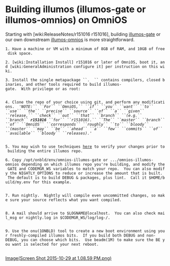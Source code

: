 Building illumos (illumos-gate or illumos-omnios) on OmniOS
===========================================================

Starting with \[wiki:ReleaseNotes/r151016 r151016\], building
[illumos-gate](https://github.com/illumos/illumos-gate) or our own
downstream
[illumos-omnios](https://github.com/omniti-labs/illumos-omnios) is more
straightforward.

`1. Have a machine or VM with a minimum of 8GB of RAM, and 10GB of free disk space.`

`2. [wiki:Installation Install] r151016 or later of OmniOS, boot it, and [wiki:GeneralAdministration configure it] per instruction on this wiki.`

`3. Install the single metapackage ``.  `` contains compilers, closed binaries, and other tools required to build illumos-gate.  With privilege or as root:`\
`  `

`4. Clone the repo of your choice using git, and perform any modifications.  `*`'NOTE:`` ``For`` ``OmniOS,`` ``if`` ``you`` ``want`` ``to`` ``use`` ``the`` ``precise`` ``source`` ``of`` ``a`` ``given`` ``release,`` ``check`` ``out`` ``that`` ``branch`` ``(e.g.`` ``branch`` `**`r151016`**` ``for`` ``r151016).`` ``The`` ``master`` ``branch`` ``of`` ``OmniOS`` ``corresponds`` ``roughly`` ``to`` ``bloody`` ``(master`` ``may`` ``be`` ``ahead`` ``a`` ``few`` ``commits`` ``of`` ``available`` ``bloody`` ``releases).`*`'`\
`  `

`5. You may wish to use techniques `[`here`](https://kebesays.blogspot.com/2011/03/for-illumos-newbies-on-developing-small.html)` to verify your changes prior to building the entire illumos repo.`

`6. Copy /opt/onbld/env/omnios-illumos-gate or .../omnios-illumos-omnios depending on which illumos repo you're building, and modify the GATE and CODEMGR_WS variables to match your repo.  You can also modify the NIGHTLY_OPTIONS to reduce or increase the amount that is built.  The default is to build DEBUG & packages, plus lint.  Call it $HOME/build/my.env for this example.`\
`  `

`7. Run nightly.  Nightly will compile even uncommitted changes, so make sure your source reflects what you want compiled.`\
`  `

`8. A mail should arrive to $LOGNAME@localhost.  You can also check mail_msg or nightly.log in $CODEMGR_WS/log/log-`<date>`/.`\
`  `

`9. Use the onu(1ONBLD) tool to create a new boot environment using your freshly-compiled illumos bits.  If you build both DEBUG and non-DEBUG, you can choose which bits.  Use beadm(1M) to make sure the BE you want is selected for your next reboot.`\
`  `

[Image(Screen Shot 2015-10-29 at 1.08.59
PM.png)](Image(Screen_Shot_2015-10-29_at_1.08.59_PM.png) "wikilink")
